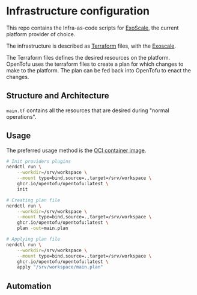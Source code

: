 # Infrastructure configuration
This repo contains the Infra-as-code scripts for [ExoScale](https://www.exoscale.com/), the current platform provider of choice.

The infrastructure is described as [Terraform](https://opentofu.org/) files, with the [Exoscale](provider).

The Terraform files defines the desired resources on the platform. OpenTofu uses the terraform files to create a plan for which changes to make to the platform. The plan can be fed back into OpenTofu to enact the changes.

## Structure and Architecture

`main.tf` contains all the resources that are desired during "normal operations".

## Usage
The preferred usage method is the [OCI container image](https://opentofu.org/docs/intro/install/docker/).

```bash
# Init providers plugins
nerdctl run \
    --workdir=/srv/workspace \
    --mount type=bind,source=.,target=/srv/workspace \
    ghcr.io/opentofu/opentofu:latest \
    init

# Creating plan file
nerdctl run \
    --workdir=/srv/workspace \
    --mount type=bind,source=.,target=/srv/workspace \
    ghcr.io/opentofu/opentofu:latest \
    plan -out=main.plan

# Applying plan file
nerdctl run \
    --workdir=/srv/workspace \
    --mount type=bind,source=.,target=/srv/workspace \
    ghcr.io/opentofu/opentofu:latest \
    apply "/srv/workspace/main.plan"
```

## Automation
